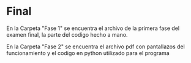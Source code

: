 # Final

En la Carpeta "Fase 1" se encuentra el archivo de la primera fase del examen final, la parte del codigo hecho a mano.

En la Carpeta "Fase 2" se encuentra el archivo pdf con pantallazos del funcionamiento y el codigo en python utilizado para el programa
